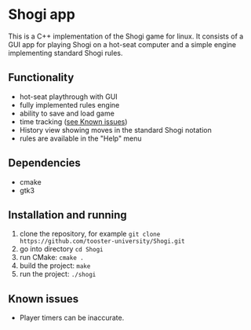 # Shogi app

This is a C++ implementation of the Shogi game for linux. It consists of a GUI app for playing Shogi on a hot-seat computer and a simple engine implementing standard Shogi rules.

## Functionality

- hot-seat playthrough with GUI
- fully implemented rules engine
- ability to save and load game
- time tracking ([see Known issues](README.md#known-issues))
- History view showing moves in the standard Shogi notation
- rules are available in the "Help" menu 

## Dependencies

- cmake
- gtk3

## Installation and running

1. clone the repository, for example `git clone https://github.com/tooster-university/Shogi.git`
2. go into directory `cd Shogi`
3. run CMake: `cmake .`
4. build the project: `make`
5. run the project: `./shogi`

## Known issues

- Player timers can be inaccurate.
